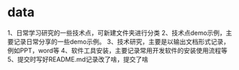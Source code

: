 # data
1、日常学习研究的一些技术点，可新建文件夹进行分类
2、技术点demo示例，主要记录日常分享的一些demo示例。
3、技术研究，主要是以输出文档形式记录，例如PPT，word等
4、软件工具安装，主要记录常用开发软件的安装使用流程等
5、提交时写好README.md记录改了啥，提交了啥

